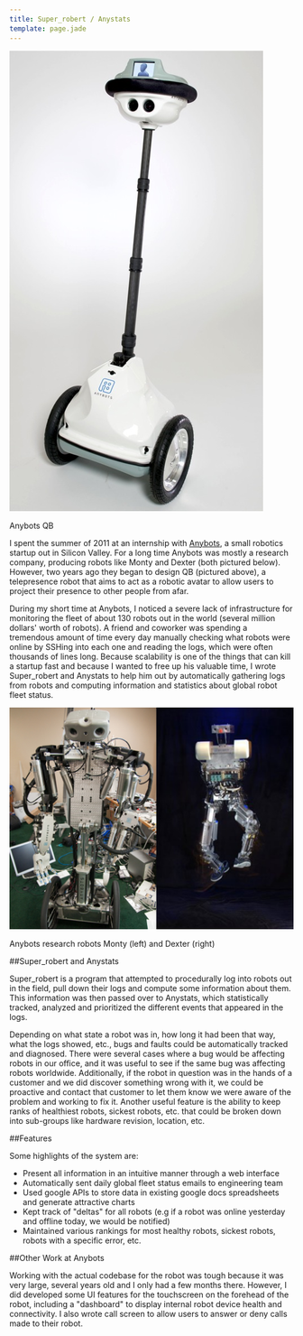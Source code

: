 ```yaml
---
title: Super_robert / Anystats
template: page.jade
---
```


<div class="media-container">

<img src="/img/projects/anybots/qb-tall.jpg">

<p>Anybots QB</p>

</div>

I spent the summer of 2011 at an internship with [Anybots](http://anybots.com), a small robotics startup out in Silicon Valley. For a long time Anybots was mostly a research company, producing robots like Monty and Dexter (both pictured below). However, two years ago they began to design QB (pictured above), a telepresence robot that aims to act as a robotic avatar to allow users to project their presence to other people from afar.

During my short time at Anybots, I noticed a severe lack of infrastructure for monitoring the fleet of about 130 robots out in the world (several million dollars' worth of robots). A friend and coworker was spending a tremendous amount of time every day manually checking what robots were online by SSHing into each one and reading the logs, which were often thousands of lines long. Because scalability is one of the things that can kill a startup fast and because I wanted to free up his valuable time, I wrote Super_robert and Anystats to help him out by automatically gathering logs from robots and computing information and statistics about global robot fleet status.

<div class="media-container">

<img src="/img/projects/anybots/montydexter.jpg">

<p>Anybots research robots Monty (left) and Dexter (right)</p>

</div>

##Super_robert and Anystats

Super_robert is a program that attempted to procedurally log into robots out in the field, pull down their logs and compute some information about them. This information was then passed over to Anystats, which statistically tracked, analyzed and prioritized the different events that appeared in the logs. 

Depending on what state a robot was in, how long it had been that way, what the logs showed, etc., bugs and faults could be automatically tracked and diagnosed. There were several cases where a bug would be affecting robots in our office, and it was useful to see if the same bug was affecting robots worldwide. Additionally, if the robot in question was in the hands of a customer and we did discover something wrong with it, we could be proactive and contact that customer to let them know we were aware of the problem and working to fix it. Another useful feature is the ability to keep ranks of healthiest robots, sickest robots, etc. that could be broken down into sub-groups like hardware revision, location, etc. 

##Features

Some highlights of the system are:

- Present all information in an intuitive manner through a web interface
- Automatically sent daily global fleet status emails to engineering team
- Used google APIs to store data in existing google docs spreadsheets and generate attractive charts
- Kept track of "deltas" for all robots (e.g if a robot was online yesterday and offline today, we would be notified)
- Maintained various rankings for most healthy robots, sickest robots, robots with a specific error, etc.

##Other Work at Anybots

Working with the actual codebase for the robot was tough because it was very large, several years old and I only had a few months there. However, I did developed some UI features for the touchscreen on the forehead of the robot, including a "dashboard" to display internal robot device health and connectivity. I also wrote call screen to allow users to answer or deny calls made to their robot.

